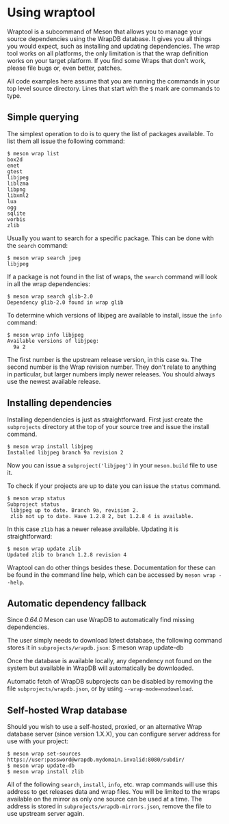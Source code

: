 # Using wraptool

Wraptool is a subcommand of Meson that allows you to manage your
source dependencies using the WrapDB database. It gives you all things
you would expect, such as installing and updating dependencies. The
wrap tool works on all platforms, the only limitation is that the wrap
definition works on your target platform. If you find some Wraps that
don't work, please file bugs or, even better, patches.

All code examples here assume that you are running the commands in
your top level source directory. Lines that start with the `$` mark
are commands to type.

## Simple querying

The simplest operation to do is to query the list of packages
available. To list them all issue the following command:

    $ meson wrap list
    box2d
    enet
    gtest
    libjpeg
    liblzma
    libpng
    libxml2
    lua
    ogg
    sqlite
    vorbis
    zlib

Usually you want to search for a specific package. This can be done
with the `search` command:

    $ meson wrap search jpeg
    libjpeg

If a package is not found in the list of wraps, the `search` command
will look in all the wrap dependencies:

    $ meson wrap search glib-2.0
    Dependency glib-2.0 found in wrap glib

To determine which versions of libjpeg are available to install, issue
the `info` command:

    $ meson wrap info libjpeg
    Available versions of libjpeg:
      9a 2

The first number is the upstream release version, in this case
`9a`. The second number is the Wrap revision number. They don't relate
to anything in particular, but larger numbers imply newer
releases. You should always use the newest available release.

## Installing dependencies

Installing dependencies is just as straightforward. First just create
the `subprojects` directory at the top of your source tree and issue
the install command.

    $ meson wrap install libjpeg
    Installed libjpeg branch 9a revision 2

Now you can issue a `subproject('libjpeg')` in your `meson.build` file
to use it.

To check if your projects are up to date you can issue the `status` command.

    $ meson wrap status
    Subproject status
     libjpeg up to date. Branch 9a, revision 2.
     zlib not up to date. Have 1.2.8 2, but 1.2.8 4 is available.

In this case `zlib` has a newer release available. Updating it is
straightforward:

    $ meson wrap update zlib
    Updated zlib to branch 1.2.8 revision 4

Wraptool can do other things besides these. Documentation for these
can be found in the command line help, which can be accessed by
`meson wrap --help`.

## Automatic dependency fallback

Since *0.64.0* Meson can use WrapDB to automatically find missing dependencies.

The user simply needs to download latest database, the following command stores
it in `subprojects/wrapdb.json`:
    $ meson wrap update-db

Once the database is available locally, any dependency not found on the system
but available in WrapDB will automatically be downloaded.

Automatic fetch of WrapDB subprojects can be disabled by removing the file
`subprojects/wrapdb.json`, or by using `--wrap-mode=nodownload`.

## Self-hosted Wrap database

Should you wish to use a self-hosted, proxied, or an alternative Wrap database server (since version 1.X.X), you can configure server address for use with your project:

```console
$ meson wrap set-sources https://user:password@wrapdb.mydomain.invalid:8080/subdir/
$ meson wrap update-db
$ meson wrap install zlib
```

All of the following `search`, `install`, `info`, etc. wrap commands will use this address to get releases data and wrap files.
You will be limited to the wraps available on the mirror as only one source can be used at a time.
The address is stored in `subprojects/wrapdb-mirrors.json`, remove the file to use upstream server again.
